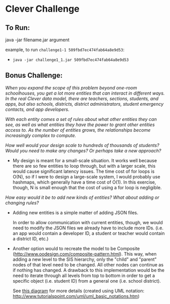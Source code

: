 Clever Challenge
================

To Run:
-------

java -jar filename.jar argument

example, to run `challenge1-1 509fbd7ec474fab64a8e9d53`:
* `java -jar challenge1_1.jar 509fbd7ec474fab64a8e9d53`


Bonus Challenge:
-----------------

*When you expand the scope of this problem beyond one-room schoolhouses, 
you get a lot more entities that can interact in different ways. In the real Clever data model, 
there are teachers, sections, students, and apps, but also schools, districts, district 
administrators, student emergency contacts, and app developers.*

*With each entity comes a set of rules about what other entities they can see, 
as well as what entities they have the power to grant other entities access to. 
As the number of entities grows, the relationships become increasingly complex to compute.*

*How well would your design scale to hundreds of thousands of students? Would you need to 
make any changes? Or perhaps take a new approach?*

* My design is meant for a small-scale situation. It works well because there are so few entities to loop through,
but with a larger scale, this would cause significant latency issues. The time cost of for loops is O(N), so if I
were to design a large-scale system, I would probably use hashmaps, which generally have a time cost of O(1). In this 
exercise, though, N is small enough that the cost of using a for loop is negligible.

*How easy would it be to add new kinds of entities? What about adding or changing rules?*

* Adding new entities is a simple matter of adding JSON files. 

	In order to allow communication with current entities,
though, we would need to modify the JSON files we already have to include more IDs. (i.e. an app would contain a developer ID, 
a student or teacher would contain a district ID, etc.) 

* Another option would to recreate the model to be Composite (http://www.oodesign.com/composite-pattern.html). This way, when 
adding a new level to the SIS hierarchy, only the "child" and "parent" nodes of that level need to be changed. All other
nodes can continue as if nothing has changed. A drawback to this implementation would be the need to iterate through all levels
from top to bottom in order to get a specific object (i.e. student ID) from a general one (i.e. school district). 

	See [this diagram](Hierarchy.pdf) for more details (created using UML notation: http://www.tutorialspoint.com/uml/uml_basic_notations.htm)
